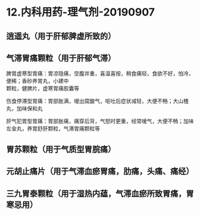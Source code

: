 # 12.内科用药-理气剂-20190907


<a name="cCLms"></a>
## 逍遥丸（用于肝郁脾虚所致的）


<a name="JuJYJ"></a>
## 气滞胃痛颗粒（用于肝郁气滞）

脾胃虚寒型胃痛：胃凉隐痛，空腹并重，喜温喜按，稍食痛轻，食欲不好，怕冷，便稀；香砂养胃丸，小建中<br />颗粒，健脾片，虚寒胃痛胶囊等

伤食停滞型胃痛：胃部胀满，嗳出腐酸气，呕吐后症状减轻，大便不畅；大山楂丸，加味保和丸

肝气犯胃型胃痛：胃部胀痛，痛穿后背，气怒时更重，经常嗳气，大便不畅；加味左金丸，养胃舒肝颗粒，气滞胃痛颗粒等


<a name="rRgP1"></a>
## 胃苏颗粒（用于气质型胃脘痛）


<a name="nKxlu"></a>
## 元胡止痛片（用于气滞血瘀胃痛，肋痛，头痛、痛经）


<a name="byodh"></a>
## 三九胃泰颗粒（用于湿热内蕴，气滞血瘀所致胃痛，胃寒忌用）


